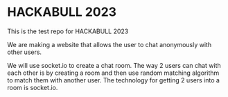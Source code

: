 # HACKABULL 2023
This is the test repo for HACKABULL 2023

We are making a website that allows the user to chat anonymously with other users. 

We will use socket.io to create a chat room. The way 2 users can chat with each other is by creating a room and then use random matching algorithm to match them with another user. The technology for getting 2 users into a room is socket.io.